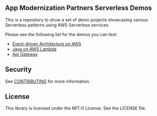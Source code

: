 ## App Modernization Partners Serverless Demos

This is a repository to show a set of demo projects showcasing various Serverless patterns using AWS Serverless services. 

Please see the following list for the demos you can test:

- [Event-driven Architecture on AWS](event-driven-architecture/README.md)
- [Java on AWS Lambda](lambda-java-calculator/README.md)
- [Api Gateway](api_gateway_demo/README.md)
## Security

See [CONTRIBUTING](CONTRIBUTING.md#security-issue-notifications) for more information.

## License

This library is licensed under the MIT-0 License. See the LICENSE file.

